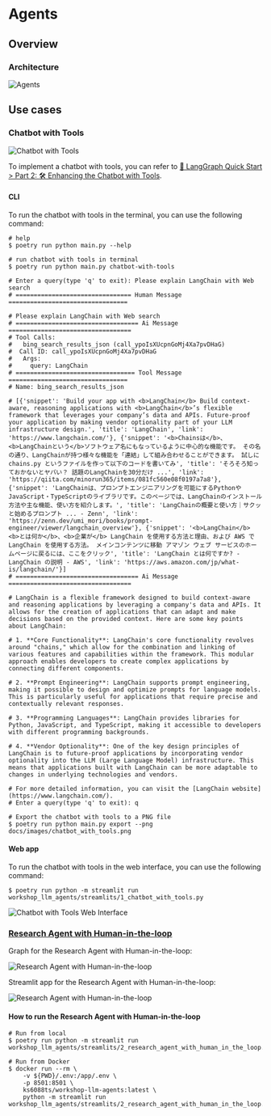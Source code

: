 # Agents

## Overview

### Architecture

![Agents](./images/workshop-llm-agents.png)

## Use cases

### Chatbot with Tools

![Chatbot with Tools](./images/chatbot_with_tools.png)

To implement a chatbot with tools, you can refer to [🚀 LangGraph Quick Start > Part 2: 🛠️ Enhancing the Chatbot with Tools](https://langchain-ai.github.io/langgraph/tutorials/introduction/#part-2-enhancing-the-chatbot-with-tools).

#### CLI

To run the chatbot with tools in the terminal, you can use the following command:

```shell
# help
$ poetry run python main.py --help

# run chatbot with tools in terminal
$ poetry run python main.py chatbot-with-tools

# Enter a query(type 'q' to exit): Please explain LangChain with Web search
# ================================ Human Message =================================

# Please explain LangChain with Web search
# ================================== Ai Message ==================================
# Tool Calls:
#   bing_search_results_json (call_ypoIsXUcpnGoMj4Xa7pvDHaG)
#  Call ID: call_ypoIsXUcpnGoMj4Xa7pvDHaG
#   Args:
#     query: LangChain
# ================================= Tool Message =================================
# Name: bing_search_results_json

# [{'snippet': 'Build your app with <b>LangChain</b> Build context-aware, reasoning applications with <b>LangChain</b>’s flexible framework that leverages your company’s data and APIs. Future-proof your application by making vendor optionality part of your LLM infrastructure design.', 'title': 'LangChain', 'link': 'https://www.langchain.com/'}, {'snippet': '<b>Chainsは</b>、<b>LangChainという</b>ソフトウェア名にもなっているように中心的な機能です。 その名の通り、LangChainが持つ様々な機能を「連結」して組み合わせることができます。 試しに chains.py というファイルを作って以下のコードを書いてみ', 'title': 'そろそろ知っておかないとヤバい？ 話題のLangChainを30分だけ ...', 'link': 'https://qiita.com/minorun365/items/081fc560e08f0197a7a8'}, {'snippet': 'LangChainは、プロンプトエンジニアリングを可能にするPythonやJavaScript・TypeScriptのライブラリです。このページでは、LangChainのインストール方法や主な機能、使い方を紹介します。', 'title': 'LangChainの概要と使い方｜サクッと始めるプロンプト ... - Zenn', 'link': 'https://zenn.dev/umi_mori/books/prompt-engineer/viewer/langchain_overview'}, {'snippet': '<b>LangChain</b> <b>とは何か</b>、<b>企業が</b> LangChain を使用する方法と理由、および AWS で LangChain を使用する方法。 メインコンテンツに移動 アマゾン ウェブ サービスのホームページに戻るには、ここをクリック', 'title': 'LangChain とは何ですか? - LangChain の説明 - AWS', 'link': 'https://aws.amazon.com/jp/what-is/langchain/'}]
# ================================== Ai Message ==================================

# LangChain is a flexible framework designed to build context-aware and reasoning applications by leveraging a company's data and APIs. It allows for the creation of applications that can adapt and make decisions based on the provided context. Here are some key points about LangChain:

# 1. **Core Functionality**: LangChain's core functionality revolves around "chains," which allow for the combination and linking of various features and capabilities within the framework. This modular approach enables developers to create complex applications by connecting different components.

# 2. **Prompt Engineering**: LangChain supports prompt engineering, making it possible to design and optimize prompts for language models. This is particularly useful for applications that require precise and contextually relevant responses.

# 3. **Programming Languages**: LangChain provides libraries for Python, JavaScript, and TypeScript, making it accessible to developers with different programming backgrounds.

# 4. **Vendor Optionality**: One of the key design principles of LangChain is to future-proof applications by incorporating vendor optionality into the LLM (Large Language Model) infrastructure. This means that applications built with LangChain can be more adaptable to changes in underlying technologies and vendors.

# For more detailed information, you can visit the [LangChain website](https://www.langchain.com/).
# Enter a query(type 'q' to exit): q

# Export the chatbot with tools to a PNG file
$ poetry run python main.py export --png docs/images/chatbot_with_tools.png
```

#### Web app

To run the chatbot with tools in the web interface, you can use the following command:

```shell
$ poetry run python -m streamlit run workshop_llm_agents/streamlits/1_chatbot_with_tools.py
```

![Chatbot with Tools Web Interface](./images/1_chatbot_with_tools.png)

### [Research Agent with Human-in-the-loop](https://github.com/mahm/softwaredesign-llm-application/tree/main/14)

Graph for the Research Agent with Human-in-the-loop:

![Research Agent with Human-in-the-loop](./images/research_agent.png)

Streamlit app for the Research Agent with Human-in-the-loop:

![Research Agent with Human-in-the-loop](./images/2_research_agent_with_human_in_the_loop.png)

#### How to run the Research Agent with Human-in-the-loop

```shell
# Run from local
$ poetry run python -m streamlit run workshop_llm_agents/streamlits/2_research_agent_with_human_in_the_loop.py

# Run from Docker
$ docker run --rm \
    -v ${PWD}/.env:/app/.env \
    -p 8501:8501 \
    ks6088ts/workshop-llm-agents:latest \
    python -m streamlit run workshop_llm_agents/streamlits/2_research_agent_with_human_in_the_loop.py
```
